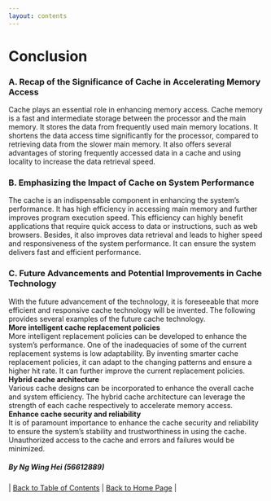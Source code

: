 ```yaml
---
layout: contents
---
```


# Conclusion

### A. Recap of the Significance of Cache in Accelerating Memory Access
Cache plays an essential role in enhancing memory access. Cache memory is a fast and intermediate storage between the processor and the main memory. It stores the data from frequently used main memory locations. It shortens the data access time significantly for the processor, compared to retrieving data from the slower main memory. It also offers several advantages of storing frequently accessed data in a cache and using locality to increase the data retrieval speed.

### B. Emphasizing the Impact of Cache on System Performance
The cache is an indispensable component in enhancing the system’s performance. It has high efficiency in accessing main memory and further improves program execution speed. This efficiency can highly benefit applications that require quick access to data or instructions, such as web browsers. Besides, it also improves data retrieval and leads to higher speed and responsiveness of the system performance. It can ensure the system delivers fast and efficient performance.

### C. Future Advancements and Potential Improvements in Cache Technology
With the future advancement of the technology, it is foreseeable that more efficient and responsive cache technology will be invented. The following provides several examples of the future cache technology. <br/>
**More intelligent cache replacement policies** <br/>
More intelligent replacement policies can be developed to enhance the system’s performance. One of the inadequacies of some of the current replacement systems is low adaptability. By inventing smarter cache replacement policies, it can adapt to the changing patterns and ensure a higher hit rate. It can further improve the current replacement policies. <br/>
**Hybrid cache architecture** <br/>
Various cache designs can be incorporated to enhance the overall cache and system efficiency. The hybrid cache architecture can leverage the strength of each cache respectively to accelerate memory access. <br/>
**Enhance cache security and reliability** <br/>
It is of paramount importance to enhance the cache security and reliability to ensure the system’s stability and trustworthiness in using the cache. Unauthorized access to the cache and errors and failures would be minimized. <br/>


##### By Ng Wing Hei (56612889)

| [Back to Table of Contents](../table_of_contents.md) | [Back to Home Page](../index.md) |
